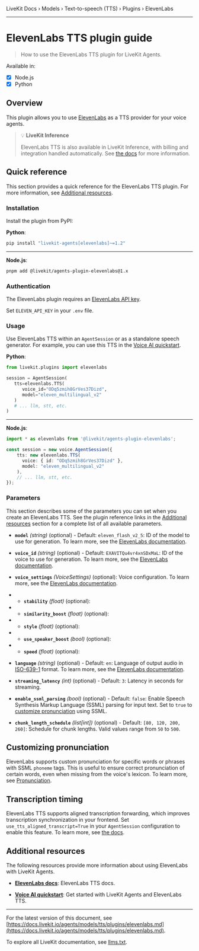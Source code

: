 LiveKit Docs › Models › Text-to-speech (TTS) › Plugins › ElevenLabs

---

# ElevenLabs TTS plugin guide

> How to use the ElevenLabs TTS plugin for LiveKit Agents.

Available in:
- [x] Node.js
- [x] Python

## Overview

This plugin allows you to use [ElevenLabs](https://elevenlabs.io/) as a TTS provider for your voice agents.

> 💡 **LiveKit Inference**
> 
> ElevenLabs TTS is also available in LiveKit Inference, with billing and integration handled automatically. See [the docs](https://docs.livekit.io/agents/models/tts/inference/elevenlabs.md) for more information.

## Quick reference

This section provides a quick reference for the ElevenLabs TTS plugin. For more information, see [Additional resources](#additional-resources).

### Installation

Install the plugin from PyPI:

**Python**:

```bash
pip install "livekit-agents[elevenlabs]~=1.2"

```

---

**Node.js**:

```bash
pnpm add @livekit/agents-plugin-elevenlabs@1.x

```

### Authentication

The ElevenLabs plugin requires an [ElevenLabs API key](https://elevenlabs.io/app/settings/api-keys).

Set `ELEVEN_API_KEY` in your `.env` file.

### Usage

Use ElevenLabs TTS within an `AgentSession` or as a standalone speech generator. For example, you can use this TTS in the [Voice AI quickstart](https://docs.livekit.io/agents/start/voice-ai.md).

**Python**:

```python
from livekit.plugins import elevenlabs

session = AgentSession(
   tts=elevenlabs.TTS(
      voice_id="ODq5zmih8GrVes37Dizd",
      model="eleven_multilingual_v2"
   )
   # ... llm, stt, etc.
)

```

---

**Node.js**:

```typescript
import * as elevenlabs from '@livekit/agents-plugin-elevenlabs';

const session = new voice.AgentSession({
    tts: new elevenlabs.TTS(
      voice: { id: "ODq5zmih8GrVes37Dizd" },
      model: "eleven_multilingual_v2"
    ),
    // ... llm, stt, etc.
});

```

### Parameters

This section describes some of the parameters you can set when you create an ElevenLabs TTS. See the plugin reference links in the [Additional resources](#additional-resources) section for a complete list of all available parameters.

- **`model`** _(string)_ (optional) - Default: `eleven_flash_v2_5`: ID of the model to use for generation. To learn more, see the [ElevenLabs documentation](https://elevenlabs.io/docs/api-reference/text-to-speech/convert#/docs/api-reference/text-to-speech/convert#request.body.model_id).

- **`voice_id`** _(string)_ (optional) - Default: `EXAVITQu4vr4xnSDxMaL`: ID of the voice to use for generation. To learn more, see the [ElevenLabs documentation](https://elevenlabs.io/docs/api-reference/text-to-speech/convert).

- **`voice_settings`** _(VoiceSettings)_ (optional): Voice configuration. To learn more, see the [ElevenLabs documentation](https://elevenlabs.io/docs/api-reference/text-to-speech/convert#request.body.voice_settings).

- - **`stability`** _(float)_ (optional):
- - **`similarity_boost`** _(float)_ (optional):
- - **`style`** _(float)_ (optional):
- - **`use_speaker_boost`** _(bool)_ (optional):
- - **`speed`** _(float)_ (optional):

- **`language`** _(string)_ (optional) - Default: `en`: Language of output audio in [ISO-639-1](https://en.wikipedia.org/wiki/List_of_ISO_639_language_codes) format. To learn more, see the [ElevenLabs documentation](https://elevenlabs.io/docs/api-reference/text-to-speech/convert#request.body.language_code).

- **`streaming_latency`** _(int)_ (optional) - Default: `3`: Latency in seconds for streaming.

- **`enable_ssml_parsing`** _(bool)_ (optional) - Default: `false`: Enable Speech Synthesis Markup Language (SSML) parsing for input text. Set to `true` to [customize pronunciation](#customizing-pronunciation) using SSML.

- **`chunk_length_schedule`** _(list[int])_ (optional) - Default: `[80, 120, 200, 260]`: Schedule for chunk lengths. Valid values range from `50` to `500`.

## Customizing pronunciation

ElevenLabs supports custom pronunciation for specific words or phrases with SSML `phoneme` tags. This is useful to ensure correct pronunciation of certain words, even when missing from the voice's lexicon. To learn more, see [Pronunciation](https://elevenlabs.io/docs/best-practices/prompting#pronunciation).

## Transcription timing

ElevenLabs TTS supports aligned transcription forwarding, which improves transcription synchronization in your frontend. Set `use_tts_aligned_transcript=True` in your `AgentSession` configuration to enable this feature. To learn more, see [the docs](https://docs.livekit.io/agents/build/text.md#tts-aligned-transcriptions).

## Additional resources

The following resources provide more information about using ElevenLabs with LiveKit Agents.

- **[ElevenLabs docs](https://elevenlabs.io/docs)**: ElevenLabs TTS docs.

- **[Voice AI quickstart](https://docs.livekit.io/agents/start/voice-ai.md)**: Get started with LiveKit Agents and ElevenLabs TTS.

---


For the latest version of this document, see [https://docs.livekit.io/agents/models/tts/plugins/elevenlabs.md](https://docs.livekit.io/agents/models/tts/plugins/elevenlabs.md).

To explore all LiveKit documentation, see [llms.txt](https://docs.livekit.io/llms.txt).
